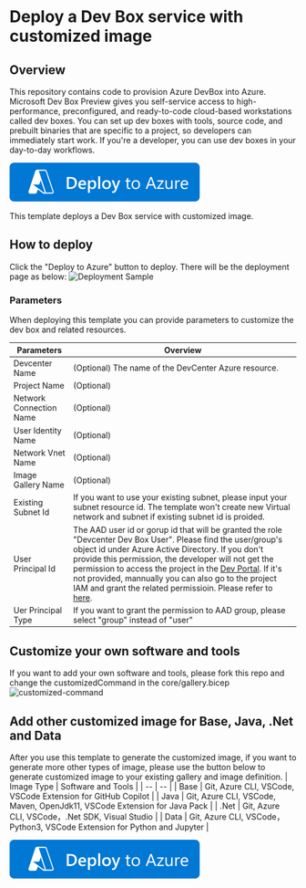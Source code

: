 # Deploy a Dev Box service with customized image

## Overview

This repository contains code to provision Azure DevBox into Azure. Microsoft Dev Box Preview gives you self-service access to high-performance, preconfigured, and ready-to-code cloud-based workstations called dev boxes. You can set up dev boxes with tools, source code, and prebuilt binaries that are specific to a project, so developers can immediately start work. If you're a developer, you can use dev boxes in your day-to-day workflows.

[![Deploy to Azure](https://raw.githubusercontent.com/Azure/azure-quickstart-templates/master/1-CONTRIBUTION-GUIDE/images/deploytoazure.svg?sanitize=true)](https://portal.azure.com/#create/Microsoft.Template/uri/https%3A%2F%2Fraw.githubusercontent.com%2Fluxu-ms%2FDevbox-ADE-Infra%2Fcustomized-image%2Finfra%2Fazuredeploy.json)

This template deploys a Dev Box service with customized image.

## How to deploy

Click the "Deploy to Azure" button to deploy. There will be the deployment page as below:
![Deployment Sample](assets/deployment-page.png)

### Parameters

When deploying this template you can provide parameters to customize the dev box and related resources.

| Parameters | Overview |
| -- | -- |
| Devcenter Name | (Optional) The name of the DevCenter Azure resource. |
| Project Name | (Optional) |
| Network Connection Name | (Optional) |
| User Identity Name | (Optional)|
| Network Vnet Name  | (Optional) |
| Image Gallery Name | (Optional) |
| Existing Subnet Id | If you want to use your existing subnet, please input your subnet resource id. The template won't create new Virtual network and subnet if existing subnet id is proided.|
| User Principal Id | The AAD user id or gorup id that will be granted the role "Devcenter Dev Box User". Please find the user/group's object id under Azure Active Directory. If you don't provide this permission, the developer will not get the permission to access the project in the [Dev Portal](https://devportal.microsoft.com). If it's not provided, mannually you can also go to the project IAM and grant the related permissioin. Please refer to [here](https://learn.microsoft.com/en-us/azure/dev-box/quickstart-configure-dev-box-service?tabs=AzureADJoin#6-provide-access-to-a-dev-box-project). |
| Uer Principal Type | If you want to grant the permission to AAD group, please select "group" instead of "user" |

## Customize your own software and tools

If you want to add your own software and tools, please fork this repo and change the customizedCommand in the core/gallery.bicep
![customized-command](assets/customized-command.png)

## Add other customized image for Base, Java, .Net and Data

After you use this template to generate the customized image, if you want to generate more other types of image, please use the button below to generate customized image to your existing gallery and image definition.
| Image Type | Software and Tools |
| -- | -- |
| Base | Git, Azure CLI, VSCode, VSCode Extension for GitHub Copilot |
| Java | Git, Azure CLI, VSCode, Maven, OpenJdk11, VSCode Extension for Java Pack |
| .Net | Git, Azure CLI, VSCode，.Net SDK, Visual Studio |
| Data | Git, Azure CLI, VSCode，Python3, VSCode Extension for Python and Jupyter |

[![Deploy to Azure](https://raw.githubusercontent.com/Azure/azure-quickstart-templates/master/1-CONTRIBUTION-GUIDE/images/deploytoazure.svg?sanitize=true)](https://portal.azure.com/#create/Microsoft.Template/uri/https%3A%2F%2Fraw.githubusercontent.com%2Fluxu-ms%2FDevbox-ADE-Infra%2Fcustomized-image%2Fcustomized-image%2Fcustomized-image.json)
